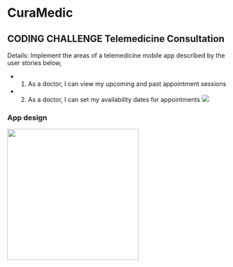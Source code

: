 # CuraMedic
## CODING CHALLENGE  Telemedicine Consultation
Details: Implement the areas of a telemedicine mobile app described by the user stories below,
- 1. As a doctor, I can view my upcoming and past appointment sessions
- 2. As a doctor, I can set my availability dates for appointments
![](app.gif)

### App design
<img src="https://drive.google.com/file/d/1VvBRuNUJZdTeoAXUSlZ_CikKVmFd_aQM/view?usp=drivesdk" width="300">
